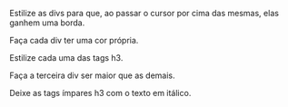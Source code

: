 Estilize as divs para que, ao passar o cursor por cima das mesmas, elas ganhem uma borda.

Faça cada div ter uma cor própria.

Estilize cada uma das tags h3.

Faça a terceira div ser maior que as demais.

Deixe as tags ímpares h3 com o texto em itálico.